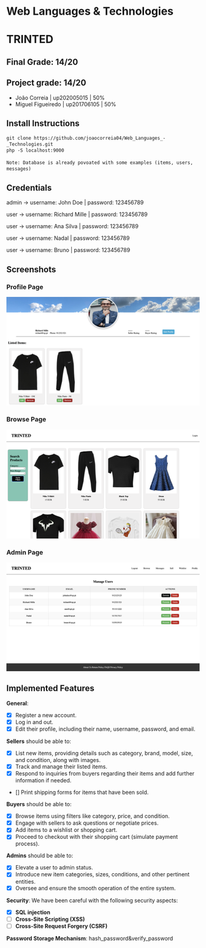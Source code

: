 # Web Languages & Technologies

# TRINTED
## Final Grade: 14/20
## Project grade: 14/20

- João Correia | up202005015 | 50%
- Miguel Figueiredo | up201706105 | 50%

## Install Instructions

    git clone https://github.com/joaocorreia04/Web_Languages_-_Technologies.git
    php -S localhost:9000

    Note: Database is already povoated with some examples (items, users, messages)


## Credentials

admin -> username: John Doe | password: 123456789 

user -> username: Richard Mille | password: 123456789

user -> username: Ana Silva | password: 123456789

user -> username: Nadal | password: 123456789

user -> username: Bruno | password: 123456789



## Screenshots

### Profile Page

![Alt text](prints/profile.png)

### Browse Page
![Alt text](prints/browse.png)

### Admin Page
![Alt text](prints/admin.png)


## Implemented Features

**General**:

- [X] Register a new account.
- [X] Log in and out.
- [X] Edit their profile, including their name, username, password, and email.

**Sellers**  should be able to:

- [X] List new items, providing details such as category, brand, model, size, and condition, along with images.
- [X] Track and manage their listed items.
- [X] Respond to inquiries from buyers regarding their items and add further information if needed.
- [] Print shipping forms for items that have been sold.

**Buyers**  should be able to:

- [X] Browse items using filters like category, price, and condition.
- [X] Engage with sellers to ask questions or negotiate prices.
- [X] Add items to a wishlist or shopping cart.
- [X] Proceed to checkout with their shopping cart (simulate payment process).

**Admins**  should be able to:

- [X] Elevate a user to admin status.
- [X] Introduce new item categories, sizes, conditions, and other pertinent entities.
- [X] Oversee and ensure the smooth operation of the entire system.

**Security**:
We have been careful with the following security aspects:

- [X] **SQL injection**
- [ ] **Cross-Site Scripting (XSS)**
- [ ] **Cross-Site Request Forgery (CSRF)**

**Password Storage Mechanism**: hash_password&verify_password
